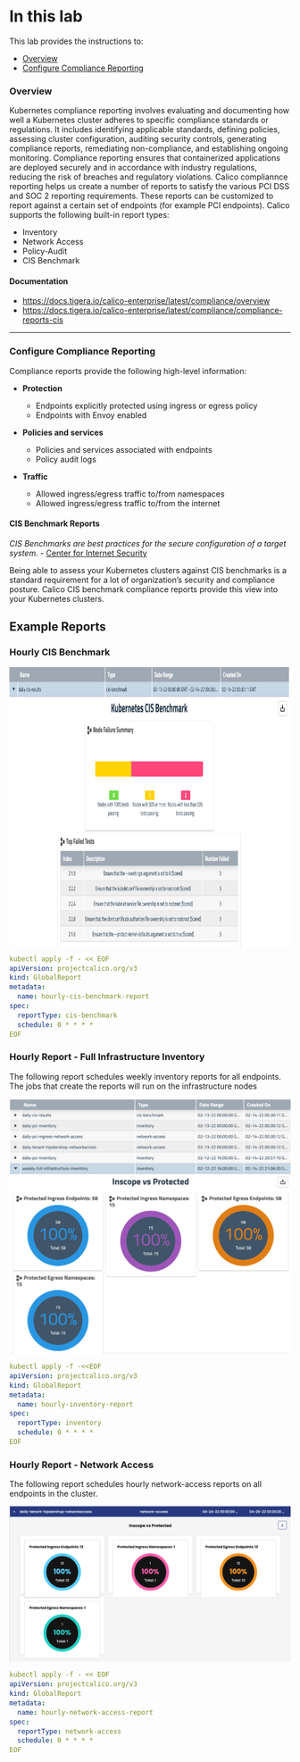 # In this lab

This lab provides the instructions to:

* [Overview](https://github.com/tigera-cs/Calico-Security-Observability-Troubleshooting-Training/blob/main/modules/7.%20Configure%20Calico%20Compliance%20Reporting/README.md#overview)
* [Configure Compliance Reporting](https://github.com/tigera-cs/Calico-Security-Observability-Troubleshooting-Training/blob/main/modules/7.%20Configure%20Calico%20Compliance%20Reporting/README.md#configure-compliance-reporting)



### Overview

Kubernetes compliance reporting involves evaluating and documenting how well a Kubernetes cluster adheres to specific compliance standards or regulations. It includes identifying applicable standards, defining policies, assessing cluster configuration, auditing security controls, generating compliance reports, remediating non-compliance, and establishing ongoing monitoring. Compliance reporting ensures that containerized applications are deployed securely and in accordance with industry regulations, reducing the risk of breaches and regulatory violations. Calico compliannce reporting helps us create a number of reports to satisfy the various PCI DSS and SOC 2 reporting requirements. These reports can be customized to report against a certain set of endpoints (for example PCI endpoints). Calico supports the following built-in report types:

- Inventory
- Network Access
- Policy-Audit
- CIS Benchmark




#### Documentation

- https://docs.tigera.io/calico-enterprise/latest/compliance/overview
- https://docs.tigera.io/calico-enterprise/latest/compliance/compliance-reports-cis


____________________________________________________________________________________________________________________________________________________________________________________


### Configure Compliance Reporting

Compliance reports provide the following high-level information:

- **Protection**

  - Endpoints explicitly protected using ingress or egress policy
  - Endpoints with Envoy enabled

- **Policies and services**

  - Policies and services associated with endpoints
  - Policy audit logs

- **Traffic**

  - Allowed ingress/egress traffic to/from namespaces
  - Allowed ingress/egress traffic to/from the internet


#### CIS Benchmark Reports

*CIS Benchmarks are best practices for the secure configuration of a target system.* - [Center for Internet Security](https://www.cisecurity.org/cis-benchmarks/cis-benchmarks-faq)

Being able to assess your Kubernetes clusters against CIS benchmarks is a standard requirement for a lot of organization’s security and compliance posture. Calico CIS benchmark compliance reports provide this view into your Kubernetes clusters. 

## Example Reports

### Hourly CIS Benchmark

<p align="center">
  <img src="images/cis-benchmark.png" alt="CIS Benchmark Example" align="center" height="500px" width="900">
</p>



```yaml
kubectl apply -f - << EOF
apiVersion: projectcalico.org/v3
kind: GlobalReport
metadata:
  name: hourly-cis-benchmark-report
spec:
  reportType: cis-benchmark
  schedule: 0 * * * *
EOF
```


### Hourly Report - Full Infrastructure Inventory

The following report schedules weekly inventory reports for all endpoints. The jobs that create the reports will run on the infrastructure nodes

<p align="center">
  <img src="images/weekly-infrastructure-inventory.png" alt="Full Inventory Example" align="center" width="600">
</p>


```yaml
kubectl apply -f -<<EOF
apiVersion: projectcalico.org/v3
kind: GlobalReport
metadata:
  name: hourly-inventory-report
spec:
  reportType: inventory
  schedule: 0 * * * *
EOF
```

### Hourly Report - Network Access

The following report schedules hourly network-access reports on all endpoints in the cluster. 

<p align="center">
  <img src="images/tenant-networkaccess.png" alt="Tenant Network-Access Example" align="center" width="600">
</p>


```yaml
kubectl apply -f - << EOF
apiVersion: projectcalico.org/v3
kind: GlobalReport
metadata:
  name: hourly-network-access-report
spec:
  reportType: network-access
  schedule: 0 * * * *
EOF
```
